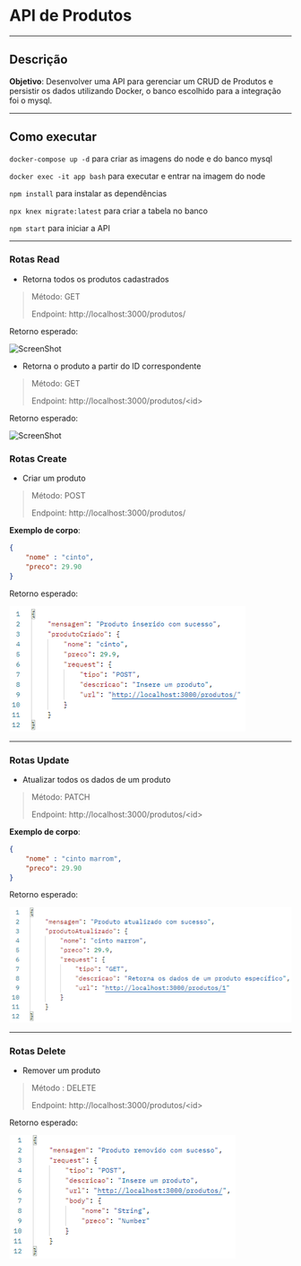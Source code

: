# API de Produtos
----

## Descrição

**Objetivo**: Desenvolver uma API para gerenciar um CRUD de Produtos e persistir os dados utilizando Docker, o banco escolhido para a integração foi o mysql.

----

## Como executar

```docker-compose up -d``` para criar as imagens do node e do banco mysql

```docker exec -it app bash``` para executar e entrar na imagem do node

```npm install``` para instalar as dependências

```npx knex migrate:latest``` para criar a tabela no banco

```npm start``` para iniciar a API

----

### Rotas Read

- Retorna todos os produtos cadastrados

> Método: GET
>
> Endpoint: http://localhost:3000/produtos/

Retorno esperado:

![ScreenShot](https://github.com/LuizSergioAR/API_produtos/blob/main/imagens/Retorno_get_todos.png)

- Retorna o produto a partir do ID correspondente

> Método: GET
>
> Endpoint: http://localhost:3000/produtos/<id\> 

Retorno esperado:

![ScreenShot](https://github.com/LuizSergioAR/API_produtos/blob/main/imagens/Retorno_get_um.png)
 
### Rotas Create

- Criar um produto
 
> Método: POST
> 
> Endpoint: http://localhost:3000/produtos/
 
__Exemplo de corpo__:

```json
{
    "nome" : "cinto",
    "preco": 29.90
}
```

Retorno esperado:

![ScreenShot](https://github.com/LuizSergioAR/API_produtos/blob/main/imagens/Retorno_post.png)

----

### Rotas Update
 
- Atualizar todos os dados de um produto
 
> Método: PATCH
> 
> Endpoint: http://localhost:3000/produtos/<id\> 
 
__Exemplo de corpo__:

```json
{
    "nome" : "cinto marrom",
    "preco": 29.90
}
```

Retorno esperado:

![ScreenShot](https://github.com/LuizSergioAR/API_produtos/blob/main/imagens/Retorno_patch.png)
 
----
 
### Rotas Delete
 
- Remover um produto
 
> Método : DELETE
> 
> Endpoint: http://localhost:3000/produtos/<id\>

Retorno esperado:

![ScreenShot](https://github.com/LuizSergioAR/API_produtos/blob/main/imagens/Retorno_delete.png)
